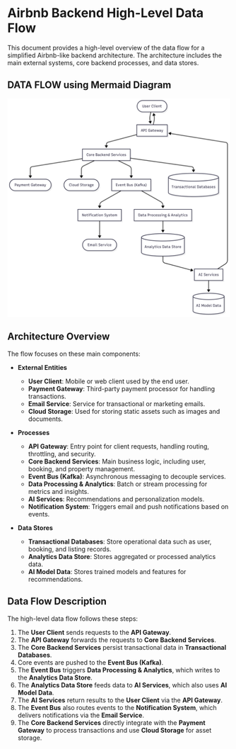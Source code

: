 # Airbnb Backend High-Level Data Flow

This document provides a high-level overview of the data flow for a simplified Airbnb-like backend architecture. The architecture includes the main external systems, core backend processes, and data stores.


## DATA FLOW using Mermaid Diagram
![Data Flow](./data-flow.png "data flow diagram")

## Architecture Overview

The flow focuses on these main components:

- **External Entities**
  - **User Client**: Mobile or web client used by the end user.
  - **Payment Gateway**: Third-party payment processor for handling transactions.
  - **Email Service**: Service for transactional or marketing emails.
  - **Cloud Storage**: Used for storing static assets such as images and documents.

- **Processes**
  - **API Gateway**: Entry point for client requests, handling routing, throttling, and security.
  - **Core Backend Services**: Main business logic, including user, booking, and property management.
  - **Event Bus (Kafka)**: Asynchronous messaging to decouple services.
  - **Data Processing & Analytics**: Batch or stream processing for metrics and insights.
  - **AI Services**: Recommendations and personalization models.
  - **Notification System**: Triggers email and push notifications based on events.

- **Data Stores**
  - **Transactional Databases**: Store operational data such as user, booking, and listing records.
  - **Analytics Data Store**: Stores aggregated or processed analytics data.
  - **AI Model Data**: Stores trained models and features for recommendations.

## Data Flow Description

The high-level data flow follows these steps:

1. The **User Client** sends requests to the **API Gateway**.
2. The **API Gateway** forwards the requests to **Core Backend Services**.
3. The **Core Backend Services** persist transactional data in **Transactional Databases**.
4. Core events are pushed to the **Event Bus (Kafka)**.
5. The **Event Bus** triggers **Data Processing & Analytics**, which writes to the **Analytics Data Store**.
6. The **Analytics Data Store** feeds data to **AI Services**, which also uses **AI Model Data**.
7. The **AI Services** return results to the **User Client** via the **API Gateway**.
8. The **Event Bus** also routes events to the **Notification System**, which delivers notifications via the **Email Service**.
9. The **Core Backend Services** directly integrate with the **Payment Gateway** to process transactions and use **Cloud Storage** for asset storage.
